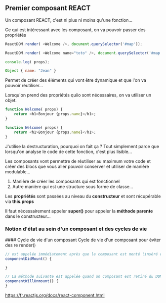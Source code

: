 ## Premier composant REACT

Un composant REACT, c'est ni plus ni moins qu'une fonction...

Ce qui est intéressant avec les composant, on va pouvoir passer des propriétés

```javascript
ReactDOM.render( <Welcome />, document.querySelector('#map'));
```

```javascript
ReactDOM.render( <Welcome name="toto" />, document.querySelector('#map'));
```


```javascript
console.log( props);
```

```javascript
Object { name: "Jean" }
```
Permet de créer des éléments qui vont être dynamique et que l'on va pouvoir réutiliser...

Lorsqu'on prend des propriétés quiio sont nécessaires, on va utiliser un objet.

```javascript
function Welcome( props) {
	return <h1>Bonjour {props.name}</h1>;
}
```

```javascript
function Welcome( props) {
	return <h1>Bonjour {props.name}</h1>;
}
```

J'utilise la destructuration, pourquoi on fait ça ?
Tout simplement parce que lorsqu'on analyse le code de cette fonction, c'est plus lisible...

Les composants vont permettre de réutiliser  au maximum votre code et créer des blocs que vous aller pouvoir conserver et utiliser de manière modulable...

1. Manière de créer les composants qui est fonctionnel
2. Autre manière qui est une structure sous forme de classe...

Les **propriétés** sont passées au niveau du **constructeur** et sont récupérable via **this.props**

Il faut nécessairement appeler **super()** pour appeler la **méthode parente** dans le constructeur...

### Notion d'état au sein d'un composant et des cycles de vie

#### Cycle de vie d'un composant
Cycle de vie d'un composant pour éviter des re render()


```javascript
// est appelée immédiatement après que le composant est monté (inséré dans l’arbre).
componentDidMount() {

}

// La méthode suivante est appelée quand un composant est retiré du DOM
componentWillUnmount() {
}
```

https://fr.reactjs.org/docs/react-component.html
